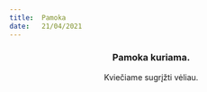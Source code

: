 ```yaml
---
title:  Pamoka
date:   21/04/2021
---
```


### <center>Pamoka kuriama.</center>
<center>Kviečiame sugrįžti vėliau.</center>